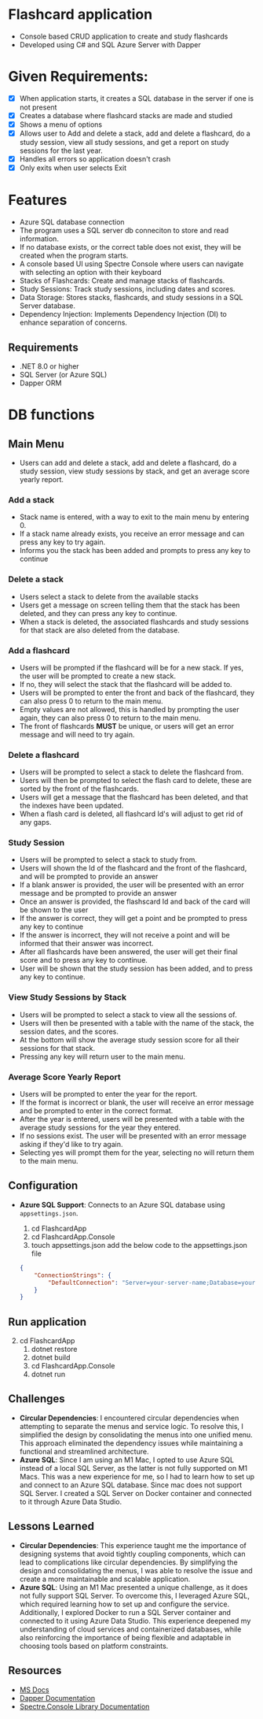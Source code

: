 # Flashcard application

-   Console based CRUD application to create and study flashcards
-   Developed using C# and SQL Azure Server with Dapper

# Given Requirements:

-   [x] When application starts, it creates a SQL database in the server if one is not present
-   [x] Creates a database where flashcard stacks are made and studied
-   [x] Shows a menu of options
-   [x] Allows user to Add and delete a stack, add and delete a flashcard, do a study session, view all study sessions, and get a report on study sessions for the last year.
-   [x] Handles all errors so application doesn't crash
-   [x] Only exits when user selects Exit

# Features

-   Azure SQL database connection
-   The program uses a SQL server db conneciton to store and read information.
-   If no database exists, or the correct table does not exist, they will be created when the program starts.
-   A console based UI using Spectre Console where users can navigate with selecting an option with their keyboard
-   Stacks of Flashcards: Create and manage stacks of flashcards.
-   Study Sessions: Track study sessions, including dates and scores.
-   Data Storage: Stores stacks, flashcards, and study sessions in a SQL Server database.
-   Dependency Injection: Implements Dependency Injection (DI) to enhance separation of concerns.

## Requirements

-   .NET 8.0 or higher
-   SQL Server (or Azure SQL)
-   Dapper ORM

# DB functions

## Main Menu

-   Users can add and delete a stack, add and delete a flashcard, do a study session, view study sessions by stack, and get an average score yearly report.

### Add a stack

-   Stack name is entered, with a way to exit to the main menu by entering 0.
-   If a stack name already exists, you receive an error message and can press any key to try again.
-   Informs you the stack has been added and prompts to press any key to continue

### Delete a stack

-   Users select a stack to delete from the available stacks
-   Users get a message on screen telling them that the stack has been deleted, and they can press any key to continue.
-   When a stack is deleted, the associated flashcards and study sessions for that stack are also deleted from the database.

### Add a flashcard

-   Users will be prompted if the flashcard will be for a new stack. If yes, the user will be prompted to create a new stack.
-   If no, they will select the stack that the flashcard will be added to.
-   Users will be prompted to enter the front and back of the flashcard, they can also press 0 to return to the main menu.
-   Empty values are not allowed, this is handled by prompting the user again, they can also press 0 to return to the main menu.
-   The front of flashcards **MUST** be unique, or users will get an error message and will need to try again.

### Delete a flashcard

-   Users will be prompted to select a stack to delete the flashcard from.
-   Users will then be prompted to select the flash card to delete, these are sorted by the front of the flashcards.
-   Users will get a message that the flashcard has been deleted, and that the indexes have been updated.
-   When a flash card is deleted, all flashcard Id's will adjust to get rid of any gaps.

### Study Session

-   Users will be prompted to select a stack to study from.
-   Users will shown the Id of the flashcard and the front of the flashcard, and will be prompted to provide an answer
-   If a blank answer is provided, the user will be presented with an error message and be prompted to provide an answer
-   Once an answer is provided, the flashscard Id and back of the card will be shown to the user
-   If the answer is correct, they will get a point and be prompted to press any key to continue
-   If the answer is incorrect, they will not receive a point and will be informed that their answer was incorrect.
-   After all flashcards have been answered, the user will get their final score and to press any key to continue.
-   User will be shown that the study session has been added, and to press any key to continue.

### View Study Sessions by Stack

-   Users will be prompted to select a stack to view all the sessions of.
-   Users will then be presented with a table with the name of the stack, the session dates, and the scores.
-   At the bottom will show the average study session score for all their sessions for that stack.
-   Pressing any key will return user to the main menu.

### Average Score Yearly Report

-   Users will be prompted to enter the year for the report.
-   If the format is incorrect or blank, the user will receive an error message and be prompted to enter in the correct format.
-   After the year is entered, users will be presented with a table with the average study sessions for the year they entered.
-   If no sessions exist. The user will be presented with an error message asking if they'd like to try again.
-   Selecting yes will prompt them for the year, selecting no will return them to the main menu.

## Configuration

-   **Azure SQL Support**: Connects to an Azure SQL database using `appsettings.json`.
    1. cd FlashcardApp
    2. cd FlashcardApp.Console
    3. touch appsettings.json  add the below code to the appsettings.json file

    ```json
    {
        "ConnectionStrings": {
            "DefaultConnection": "Server=your-server-name;Database=your-db-name;User Id=your-username;Password=your-password;"
        }
    }
    ```

## Run application

2. cd FlashcardApp
    1. dotnet restore
    2. dotnet build
    3. cd FlashcardApp.Console
    4. dotnet run

## Challenges

-   **Circular Dependencies**: I encountered circular dependencies when attempting to separate the menus and service logic. To resolve this, I simplified the design by consolidating the menus into one unified menu. This approach eliminated the dependency issues while maintaining a functional and streamlined architecture.
-   **Azure SQL**: Since I am using an M1 Mac, I opted to use Azure SQL instead of a local SQL Server, as the latter is not fully supported on M1 Macs. This was a new experience for me, so I had to learn how to set up and connect to an Azure SQL database. Since mac does not support SQL Server. I created a SQL Server on Docker container and connected to it through Azure Data Studio.

## Lessons Learned

-   **Circular Dependencies**: This experience taught me the importance of designing systems that avoid tightly coupling components, which can lead to complications like circular dependencies. By simplifying the design and consolidating the menus, I was able to resolve the issue and create a more maintainable and scalable application.
-   **Azure SQL**: Using an M1 Mac presented a unique challenge, as it does not fully support SQL Server. To overcome this, I leveraged Azure SQL, which required learning how to set up and configure the service. Additionally, I explored Docker to run a SQL Server container and connected to it using Azure Data Studio. This experience deepened my understanding of cloud services and containerized databases, while also reinforcing the importance of being flexible and adaptable in choosing tools based on platform constraints.

## Resources

-   [MS Docs](https://docs.microsoft.com/en-us/dotnet/)
-   [Dapper Documentation](https://www.learndapper.com/)
-   [Spectre.Console Library Documentation](https://spectreconsole.net/cli/exceptions)
